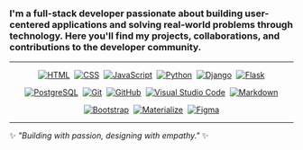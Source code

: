 <!-- About Section -->
<h3 align="left">
  I'm a full-stack developer passionate about building user-centered applications and solving real-world problems through technology. Here you'll find my projects, collaborations, and contributions to the developer community.
</h3>

---


<!-- Technologies Section -->
<p align="center">
  <!-- HTML, CSS, JavaScript, Python, Django, Flask -->
  <a href="/" title="HTML5"><img src="https://img.shields.io/badge/HTML5-747372?style=for-the-badge&logo=HTML5&logoColor=FCFCFC" alt="HTML"></a>&nbsp;
  <a href="/" title="CSS3"><img src="https://img.shields.io/badge/CSS3-747372?style=for-the-badge&logo=CSS3&logoColor=FCFCFC" alt="CSS"></a>&nbsp;
  <a href="/" title="JavaScript"><img src="https://img.shields.io/badge/JavaScript-747372?style=for-the-badge&logo=JavaScript&logoColor=FCFCFC" alt="JavaScript"></a>&nbsp;
  <a href="/" title="Python"><img src="https://img.shields.io/badge/Python-747372?style=for-the-badge&logo=Python&logoColor=FCFCFC" alt="Python"></a>&nbsp;
  <a href="/" title="Django"><img src="https://img.shields.io/badge/Django-747372?style=for-the-badge&logo=Django&logoColor=FCFCFC" alt="Django"></a>&nbsp;
  <a href="/" title="Flask"><img src="https://img.shields.io/badge/Flask-747372?style=for-the-badge&logo=Flask&logoColor=FCFCFC" alt="Flask"></a>
</p>

<p align="center">
  <!-- PostgreSQL, Git, GitHub, VS Code, Markdown -->
  <a href="/" title="PostgreSQL"><img src="https://img.shields.io/badge/PostgreSQL-747372?style=for-the-badge&logo=PostgreSQL&logoColor=FCFCFC" alt="PostgreSQL"></a>&nbsp;
  <a href="/" title="Git"><img src="https://img.shields.io/badge/Git-747372?style=for-the-badge&logo=Git&logoColor=FCFCFC" alt="Git"></a>&nbsp;
  <a href="/" title="GitHub"><img src="https://img.shields.io/badge/GitHub-747372?style=for-the-badge&logo=GitHub&logoColor=FCFCFC" alt="GitHub"></a>&nbsp;
  <a href="/" title="VS Code"><img src="https://img.shields.io/badge/Visual_Studio_Code-747372?style=for-the-badge&logo=Visual%20Studio%20Code&logoColor=FCFCFC" alt="Visual Studio Code"></a>&nbsp;
  <a href="/" title="Markdown"><img src="https://img.shields.io/badge/Markdown-747372?style=for-the-badge&logo=Markdown&logoColor=FCFCFC" alt="Markdown"></a>
</p>

<p align="center">
  <!-- Bootstrap, Materialize -->
  <a href="/" title="Bootstrap"><img src="https://img.shields.io/badge/Bootstrap-747372?style=for-the-badge&logo=Bootstrap&logoColor=FCFCFC" alt="Bootstrap"></a>&nbsp;
  <a href="/" title="Materialize"><img src="https://img.shields.io/badge/Materialize-747372?style=for-the-badge&logoColor=FCFCFC" alt="Materialize"></a>&nbsp;
  <a href="/" title="Figma"><img src="https://img.shields.io/badge/Figma-747372?style=for-the-badge&logo=figma&logoColor=FCFCFC" alt="Figma"></a>
  
</p>

---

✨ *"Building with passion, designing with empathy."* ✨

